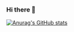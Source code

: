 ### Hi there 👋

[![Anurag's GitHub stats](https://github-readme-stats.vercel.app/api?username=GobiRajeshKumar)](https://github.com/anuraghazra/github-readme-stats)

<!--
**GobiRajeshKumar/GobiRajeshKumar** is a ✨ _special_ ✨ repository because its `README.md` (this file) appears on your GitHub profile.

Here are some ideas to get you started:

- 🔭 I’m currently working on ...
- 🌱 I’m currently learning ...
- 👯 I’m looking to collaborate on ...
- 🤔 I’m looking for help with ...
- 💬 Ask me about ...
- 📫 How to reach me: ...
- 😄 Pronouns: ...
- ⚡ Fun fact: ...
-->
